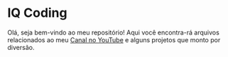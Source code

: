 <!--
**dsinmsdj/dsinmsdj** is a ✨ _special_ ✨ repository because its `README.md` (this file) appears on your GitHub profile.

Here are some ideas to get you started:

- 🔭 I’m currently working on ...
- 🌱 I’m currently learning ...
- 👯 I’m looking to collaborate on ...
- 🤔 I’m looking for help with ...
- 💬 Ask me about ...
- 📫 How to reach me: ...
- 😄 Pronouns: ...
- ⚡ Fun fact: ...
-->

# IQ Coding

Olá, seja bem-vindo ao meu repositório!
Aqui você encontra-rá arquivos relacionados ao meu [Canal no YouTube](https://www.youtube.com/iqcoding) e alguns projetos que monto por diversão.
